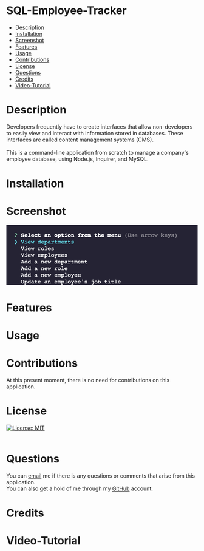 # SQL-Employee-Tracker
- [Description](#description)
- [Installation](#installation)
- [Screenshot](#screenshot)
- [Features](#features)
- [Usage](#usage)
- [Contributions](#contributions)
- [License](#license)
- [Questions](#license)
- [Credits](#credits)
- [Video-Tutorial](#video-tutorial)

# Description
Developers frequently have to create interfaces that allow non-developers to easily view and interact with information stored in databases. These interfaces are called content management systems (CMS).<br><Br> 
This is a command-line application from scratch to manage a company's employee database, using Node.js, Inquirer, and MySQL.
# Installation

# Screenshot
![Alt text](Assets/Screenshot%202023-05-15%20at%206.26.53%20PM.png)
# Features

# Usage

# Contributions
At this present moment, there is no need for contributions on this application.<br>
# License
[![License: MIT](https://img.shields.io/badge/License-MIT-yellow.svg)](https://opensource.org/license/MIT) <br><br>

# Questions
You can [email](rayito.aguirre94@gmail.com) me if there is any questions or comments that arise from this application.<br>
You can also get a hold of me through my [GitHub](https://github.com/itsrayito) account.

# Credits

# Video-Tutorial
